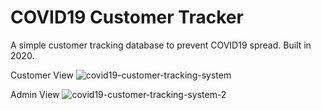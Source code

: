 # COVID19 Customer Tracker
A simple customer tracking database to prevent COVID19 spread. Built in 2020.

Customer View
![covid19-customer-tracking-system](https://github.com/LakpriyaGuru/covid19-customer-tracker/assets/65507151/be697bf6-0d4f-4446-93e9-a71897c5130a)

Admin View
![covid19-customer-tracking-system-2](https://github.com/LakpriyaGuru/covid19-customer-tracker/assets/65507151/ed12a713-fdef-4f1f-9d39-a4668b8b358f)
